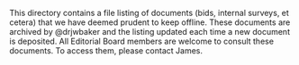 This directory contains a file listing of documents (bids, internal surveys, et cetera) that we have deemed prudent to keep offline. These documents are archived by @drjwbaker and the listing updated each time a new document is deposited. All Editorial Board members are welcome to consult these documents. To access them, please contact James.
